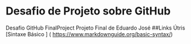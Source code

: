 # Desafio de Projeto sobre GitHub
Desafio GitHub FinalProject
Projeto Final de Eduardo José 
##Links Útris
[Sintaxe Básico ] ( https://www.markdownguide.org/basic-syntax/)
